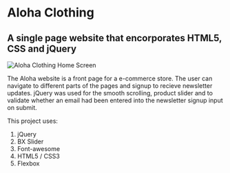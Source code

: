 # Aloha Clothing
## A single page website that encorporates HTML5, CSS and jQuery 

![Aloha Clothing Home Screen](http://i.imgur.com/4h9t3O0.png)

The Aloha website is a front page for a e-commerce store. The user can navigate to different parts of the pages and signup to recieve newsletter updates.
jQuery was used for the smooth scrolling, product slider and to validate whether an email had been entered into the newsletter signup input on submit.


This project uses:

1. jQuery
2. BX Slider
3. Font-awesome
4. HTML5 / CSS3
5. Flexbox
 
